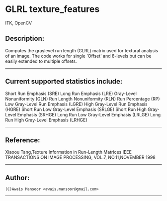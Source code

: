 GLRL texture_features
================
ITK, OpenCV

Description:
---------------------------------------------------------------
Computes the graylevel run length (GLRL) matrix used for textural analysis of an image. 
The code works for single 'Offset' and 8-levels but can be easily extended to multiple offsets.

-------------------------------------------
  Current supported statistics include:
-------------------------------------------
   Short Run Emphasis (SRE)
   Long Run Emphasis (LRE)
   Gray-Level Nonuniformity (GLN)
   Run Length Nonuniformity (RLN)
   Run Percentage (RP)
   Low Gray-Level Run Emphasis (LGRE)
   High Gray-Level Run Emphasis (HGRE)
   Short Run Low Gray-Level Emphasis (SRLGE)
   Short Run High Gray-Level Emphasis (SRHGE)
   Long Run Low Gray-Level Emphasis (LRLGE)
   Long Run High Gray-Level Emphasis (LRHGE)
   
-------------------------------------------
  Reference:
--------------------------------------------
   Xiaoou Tang,Texture Information in Run-Length Matrices
   IEEE TRANSACTIONS ON IMAGE PROCESSING, VOL.7, NO.11,NOVEMBER 1998
   
---------------------------------------------
 Author:
---------------------------------------------
    (C)Awais Mansoor <awais.mansoor@gmail.com>
   
---------------------------------------------
